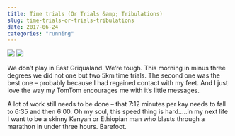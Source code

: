 ```yaml
---
title: Time trials (Or Trials &amp; Tribulations)
slug: time-trials-or-trials-tribulations
date: 2017-06-24
categories: "running"
---
```


<p><img src="http://res.cloudinary.com/dy6grlu8z/image/upload/v1558841640/zwzlabflgrkhcsuernni.png"/> <img src="http://res.cloudinary.com/dy6grlu8z/image/upload/v1558841641/m5ov9raccnadwkfskvhs.png"/></p>
<p>We don’t play in East Griqualand. We’re tough. This morning in minus three degrees we did not one but two 5km time trials. The second one was the best one – probably because I had regained contact with my feet. And I just love the way my TomTom encourages me with it’s little messages.</p>
<p>A lot of work still needs to be done – that 7:12 minutes per kay needs to fall to 6:35 and then 6:00. Oh my soul, this speed thing is hard…..in my next life I want to be a skinny Kenyan or Ethiopian man who blasts through a marathon in under three hours. Barefoot.</p>
<p> </p>







